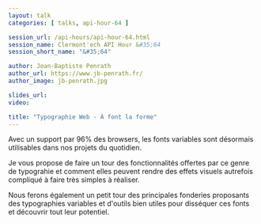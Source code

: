 ```yaml
---
layout: talk
categories: [ talks, api-hour-64 ]

session_url: /api-hours/api-hour-64.html
session_name: Clermont'ech API Hour &#35;64
session_short_name: "&#35;64"

author: Jean-Baptiste Penrath
author_url: https://www.jb-penrath.fr/
author_image: jb-penrath.jpg

slides_url:
video:

title: "Typographie Web - À font la forme"
---
```


Avec un support par 96% des browsers, les fonts variables sont désormais
utilisables dans nos projets du quotidien.

Je vous propose de faire un tour des fonctionnalités offertes par ce genre de
typograhie et comment elles peuvent rendre des effets visuels autrefois
compliqué à faire très simples à réaliser.

Nous ferons également un petit tour des principales fonderies proposants des
typographies variables et d'outils bien utiles pour disséquer ces fonts
et découvrir tout leur potentiel.
